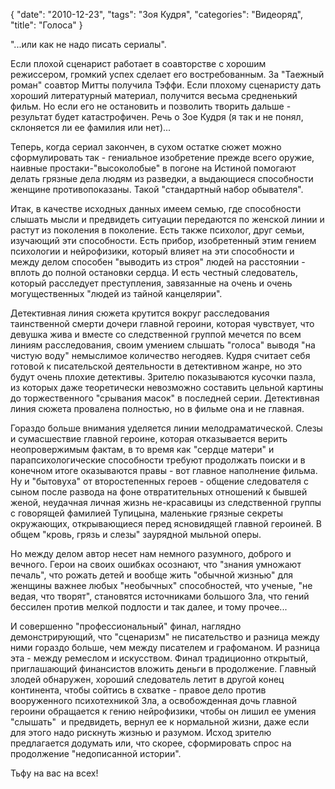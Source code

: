 {
   "date": "2010-12-23",
   "tags": "Зоя Кудря",
   "categories": "Видеоряд",
   "title": "Голоса"
}

"...или как не надо писать сериалы".

Если плохой сценарист работает в соавторстве с хорошим режиссером, громкий успех сделает его востребованным. За "Таежный роман" соавтор Митты получила Тэффи. Если плохому сценаристу дать хороший литературный материал, получится весьма средненький фильм. Но если его не остановить и позволить творить дальше - результат будет катастрофичен. Речь о Зое Кудря (я так и не понял, склоняется ли ее фамилия или нет)...

Теперь, когда сериал закончен, в сухом остатке сюжет можно сформулировать так - гениальное изобретение прежде всего оружие, наивные простаки-"высоколобые" в погоне на Истиной помогают делать грязные дела людям из разведки, а выдающиеся способности женщине противопоказаны. Такой "стандартный набор обывателя".

Итак, в качестве исходных данных имеем семью, где способности слышать мысли и предвидеть ситуации передаются по женской линии и растут из поколения в поколение. Есть также психолог, друг семьи, изучающий эти способности. Есть прибор, изобретенный этим гением психологии и нейрофизики, который влияет на эти способности и между делом способен "выводить из строя" людей на расстоянии - вплоть до полной остановки сердца. И есть честный следователь, который расследует преступления, завязанные на очень и очень могущественных "людей из тайной канцелярии".

Детективная линия сюжета крутится вокруг расследования таинственной смерти дочери главной героини, которая чувствует, что девушка жива и вместе со следственной группой мечется по всем линиям расследования, своим умением слышать "голоса" выводя "на чистую воду" немыслимое количество негодяев. Кудря считает себя готовой к писательской деятельности в детективном жанре, но это будут очень плохие детективы. Зрителю показываются кусочки пазла, из которых даже теоретически невозможно составить цельной картины до торжественного "срывания масок" в последней серии. Детективная линия сюжета провалена полностью, но в фильме она и не главная.

Гораздо больше внимания уделяется линии мелодраматической. Слезы и сумасшествие главной героине, которая отказывается верить неопровержимым фактам, в то время как "сердце матери" и парапсихологические способности требуют продолжать поиски и в конечном итоге оказываются правы - вот главное наполнение фильма. Ну и "бытовуха" от второстепенных героев - общение следователя с сыном после развода на фоне отвратительных отношений к бывшей женой, неудачная личная жизнь не-красавицы из следственной группы с говорящей фамилией Тупицына, маленькие грязные секреты окружающих, открывающиеся перед ясновидящей главной героиней. В общем "кровь, грязь и слезы" заурядной мыльной оперы.

Но между делом автор несет нам немного разумного, доброго и вечного. Герои на своих ошибках осознают, что "знания умножают печаль", что рожать детей и вообще жить "обычной жизнью" для женщины важнее любых "необычных" способностей, что ученые, "не ведая, что творят", становятся источниками большого Зла, что гений бессилен против мелкой подлости и так далее, и тому прочее...

И совершенно "профессиональный" финал, наглядно демонстрирующий, что "сценаризм" не писательство и разница между ними гораздо больше, чем между писателем и графоманом. И разница эта - между ремеслом и искусством. Финал традиционно открытый, приглашающий финансистов вложить деньги в продолжение. Главный злодей обнаружен, хороший следователь летит в другой конец континента, чтобы сойтись в схватке - правое дело против вооруженного психотехникой Зла, а освобожденная дочь главной героини обращается к гению нейрофизики, чтобы он лишил ее умения "слышать"  и предвидеть, вернул ее к нормальной жизни, даже если для этого надо рискнуть жизнью и разумом. Исход зрителю предлагается додумать или, что скорее, сформировать спрос на продолжение "недописанной истории".

Тьфу на вас на всех!
